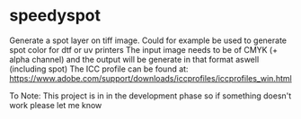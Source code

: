 # speedyspot
Generate a spot layer on tiff image. Could for example be used to generate spot color for dtf or uv printers
The input image needs to be of CMYK (+ alpha channel) and the output will be generate in that format aswell (including spot)
The ICC profile can be found at: https://www.adobe.com/support/downloads/iccprofiles/iccprofiles_win.html

To Note:
This project is in in the development phase so if something doesn't work please let me know

